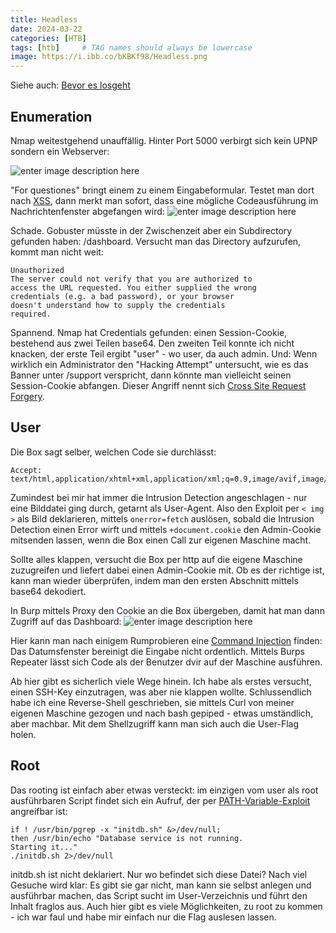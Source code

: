 ```yaml
---
title: Headless
date: 2024-03-22
categories: [HTB]
tags: [htb]     # TAG names should always be lowercase
image: https://i.ibb.co/bKBKf98/Headless.png
---
```

Siehe auch: [Bevor es losgeht](https://th3t3ngu.github.io/th3t3ngu/Hack-the-Box/)

## Enumeration

Nmap weitestgehend unauffällig. Hinter Port 5000 verbirgt sich kein UPNP sondern ein Webserver:

![enter image description here](https://i.ibb.co/9VF7Ydb/site.png)

"For questiones" bringt einem zu einem Eingabeformular. Testet man dort nach [XSS](https://book.hacktricks.xyz/pentesting-web/xss-cross-site-scripting), dann merkt man sofort, dass eine mögliche Codeausführung im Nachrichtenfenster abgefangen wird:
![enter image description here](https://i.ibb.co/7rKsQWx/attempt.png)

Schade. Gobuster müsste in der Zwischenzeit aber ein Subdirectory gefunden haben:  /dashboard. Versucht man das Directory aufzurufen, kommt man nicht weit:
 
 

    Unauthorized 
    The server could not verify that you are authorized to
    access the URL requested. You either supplied the wrong
    credentials (e.g. a bad password), or your browser
    doesn't understand how to supply the credentials
    required.

Spannend. Nmap hat Credentials gefunden: einen Session-Cookie, bestehend aus zwei Teilen base64. Den zweiten Teil konnte ich nicht knacken, der erste Teil ergibt "user" - wo user, da auch admin. 
Und: Wenn wirklich ein Administrator den "Hacking Attempt" untersucht, wie es das Banner unter /support verspricht, dann könnte man vielleicht seinen Session-Cookie abfangen. 
Dieser Angriff nennt sich [Cross Site Request Forgery](https://book.hacktricks.xyz/pentesting-web/csrf-cross-site-request-forgery).


## User

Die Box sagt selber, welchen Code sie durchlässt:

    Accept:
    text/html,application/xhtml+xml,application/xml;q=0.9,image/avif,image/webp,*/*;q=0.8

Zumindest bei mir hat immer die Intrusion Detection angeschlagen - nur eine Bilddatei ging durch, getarnt als User-Agent. Also den Exploit per `< img >` als Bild deklarieren, mittels `onerror=fetch` auslösen, sobald die Intrusion Detection einen Error wirft und mittels `+document.cookie` den Admin-Cookie mitsenden lassen, wenn die Box einen Call zur eigenen Maschine macht.

Sollte alles klappen, versucht die Box per http auf die eigene Maschine zuzugreifen und liefert dabei einen Admin-Cookie mit. Ob es der richtige ist, kann man wieder überprüfen, indem man den ersten Abschnitt mittels base64 dekodiert.

In Burp mittels Proxy den Cookie an die Box übergeben, damit hat man dann Zugriff auf das Dashboard:
![enter image description here](https://i.ibb.co/rQGWWpz/dashboard.png)

Hier kann man nach einigem Rumprobieren eine [Command Injection](https://book.hacktricks.xyz/pentesting-web/command-injection) finden: Das Datumsfenster bereinigt die Eingabe nicht ordentlich. Mittels Burps Repeater lässt sich Code als der Benutzer dvir auf der Maschine ausführen.

Ab hier gibt es sicherlich viele Wege hinein. Ich habe als erstes versucht, einen SSH-Key einzutragen, was aber nie klappen wollte. Schlussendlich habe ich eine Reverse-Shell geschrieben, sie mittels Curl von meiner eigenen Maschine gezogen und nach bash gepiped - etwas umständlich, aber machbar. Mit dem Shellzugriff kann man sich auch die User-Flag holen.

## Root
Das rooting ist einfach aber etwas versteckt: im einzigen vom user als root ausführbaren Script findet sich ein Aufruf, der per [PATH-Variable-Exploit](https://www.hackingarticles.in/linux-privilege-escalation-using-path-variable/) angreifbar ist:

    if ! /usr/bin/pgrep -x "initdb.sh" &>/dev/null; 
    then /usr/bin/echo "Database service is not running.
    Starting it..."
    ./initdb.sh 2>/dev/null

initdb.sh ist nicht deklariert. Nur wo befindet sich diese Datei?
Nach viel Gesuche wird klar: Es gibt sie gar nicht, man kann sie selbst anlegen und ausführbar machen, das Script sucht im User-Verzeichnis und führt den Inhalt fraglos aus. 
Auch hier gibt es viele Möglichkeiten, zu root zu kommen - ich war faul und habe mir einfach nur die Flag auslesen lassen.

